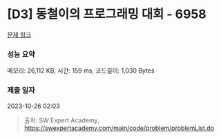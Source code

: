 # [D3] 동철이의 프로그래밍 대회 - 6958 

[문제 링크](https://swexpertacademy.com/main/code/problem/problemDetail.do?contestProbId=AWjlFcGK3dMDFAVT) 

### 성능 요약

메모리: 26,112 KB, 시간: 159 ms, 코드길이: 1,030 Bytes

### 제출 일자

2023-10-26 02:03



> 출처: SW Expert Academy, https://swexpertacademy.com/main/code/problem/problemList.do